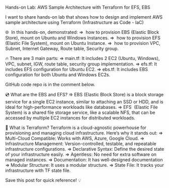 Hands-on Lab: AWS Sample Architecture with Terraform for EFS, EBS

I want to share hands-on lab that shows how to design and implement AWS sample architecture using Terraform (Infrastructure as Code - IaC)

🌐  In this hands-on, demonstrated:
=>  how to provision EBS (Elastic Block Store), mount on Ubuntu and Windows Instances.
=>  how to provision EFS (Elastic File System), mount on Ubuntu Instance.
=>  how to provision VPC, Subnet, Internet Gateway, Route table, Security group.

🔥 There are 3 main parts:
=> main.tf: It includes 2 EC2 (Ubuntu, Windows), VPC, subnet, IGW, route table, security group implementation.
=> efs.tf: It includes EFS configuration for Ubuntu EC2.
=> ebs.tf: It includes EBS configuration for both Ubuntu and Windows EC2s.

GitHub code repo is in the comment below.  

💿 What are the EBS and EFS?
=> EBS (Elastic Block Store) is a block storage service for a single EC2 instance, similar to attaching an SSD or HDD, and is ideal for high-performance workloads like databases.
=> EFS  (Elastic File System) is a shared file storage service, like a scalable NFS, that can be accessed by multiple EC2 instances for distributed workloads.

🌟 What is  Terraform?
Terraform is a cloud-agnostic powerhouse for provisioning and managing cloud infrastructure. Here’s why it stands out:
=> Multi-Cloud Compatible: Works with AWS, Azure, Google Cloud.
=> Infrastructure Management: Version-controlled, testable, and repeatable infrastructure configurations.
=> Declarative Syntax: Define the desired state of your infrastructure easily.
=> Agentless: No need for extra software on managed instances.
=> Documentation: It has well-designed documentation
=> Modular Structure: It uses a modular structure.
=> State File: It tracks your infrastructure with TF state file.

Save this post for quick reference! 💡
